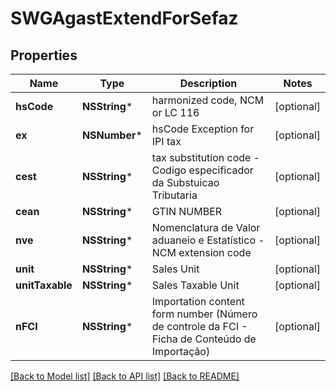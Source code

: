 # SWGAgastExtendForSefaz

## Properties
Name | Type | Description | Notes
------------ | ------------- | ------------- | -------------
**hsCode** | **NSString*** | harmonized code, NCM or LC 116 | [optional] 
**ex** | **NSNumber*** | hsCode Exception for IPI tax | [optional] 
**cest** | **NSString*** | tax substitution code - Codigo especificador da Substuicao Tributaria | [optional] 
**cean** | **NSString*** | GTIN NUMBER | [optional] 
**nve** | **NSString*** | Nomenclatura de Valor aduaneio e Estatístico - NCM extension code | [optional] 
**unit** | **NSString*** | Sales Unit | [optional] 
**unitTaxable** | **NSString*** | Sales Taxable Unit | [optional] 
**nFCI** | **NSString*** | Importation content form number (Número de controle da FCI - Ficha de Conteúdo de Importação) | [optional] 

[[Back to Model list]](../README.md#documentation-for-models) [[Back to API list]](../README.md#documentation-for-api-endpoints) [[Back to README]](../README.md)


